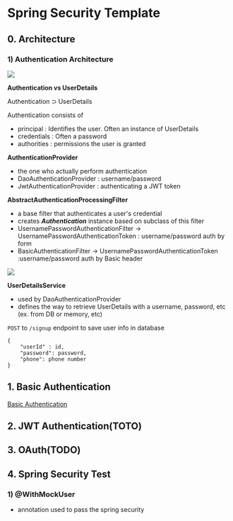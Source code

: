 # Spring Security Template

## 0. Architecture

### 1) Authentication Architecture
![](https://docs.spring.io/spring-security/reference/_images/servlet/authentication/architecture/securitycontextholder.png)

**Authentication vs UserDetails**

Authentication ⊃ UserDetails

Authentication consists of
- principal : Identifies the user. Often an instance of UserDetails
- credentials : Often a password
- authorities : permissions the user is granted

**AuthenticationProvider**

- the one who actually perform authentication
- DaoAuthenticationProvider : username/password
- JwtAuthenticationProvider : authenticating a JWT token

**AbstractAuthenticationProcessingFilter**
- a base filter that authenticates a user's credential
- creates ***Authentication*** instance based on subclass of this filter
- UsernamePasswordAuthenticationFilter -> UsernamePasswordAuthenticationToken : username/password auth by form
- BasicAuthenticationFilter -> UsernamePasswordAuthenticationToken :username/password auth by Basic header 

![](https://docs.spring.io/spring-security/reference/_images/servlet/authentication/architecture/abstractauthenticationprocessingfilter.png)

**UserDetailsService**

- used by DaoAuthenticationProvider
- defines the way to retrieve UserDetails with a username, password, etc (ex. from DB or memory, etc)

`POST` to `/signup` endpoint to save user info in database

    {
        "userId" : id,
        "password": password,
        "phone": phone number
    }

## 1. Basic Authentication

[Basic Authentication](https://github.com/KihaJeong1994/spring-security-6.0.3-template/tree/basic)


## 2. JWT Authentication(TOTO)

## 3. OAuth(TODO)

## 4. Spring Security Test

### 1) @WithMockUser

- annotation used to pass the spring security
